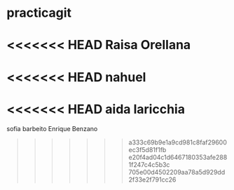 # practicagit
<<<<<<< HEAD
Raisa Orellana
=======
<<<<<<< HEAD
nahuel
=======
<<<<<<< HEAD
aida laricchia
=======
sofia barbeito
Enrique Benzano

>>>>>>> a333c69b9e1a9cd981c8faf29600ec3f5d81f1fb
>>>>>>> e20f4ad04c1d6467180353afe2881f247c4c5b3c
>>>>>>> 705e00d4502209aa78a5d929dd2f33e2f791cc26
